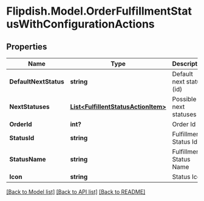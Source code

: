 # Flipdish.Model.OrderFulfillmentStatusWithConfigurationActions
## Properties

Name | Type | Description | Notes
------------ | ------------- | ------------- | -------------
**DefaultNextStatus** | **string** | Default next status (id) | [optional] 
**NextStatuses** | [**List&lt;FulfillentStatusActionItem&gt;**](FulfillentStatusActionItem.md) | Possible next statuses | [optional] 
**OrderId** | **int?** | Order Id | [optional] 
**StatusId** | **string** | Fulfillment Status Id | [optional] 
**StatusName** | **string** | Fulfillment Status Name | [optional] 
**Icon** | **string** | Status Icon | [optional] 

[[Back to Model list]](../README.md#documentation-for-models) [[Back to API list]](../README.md#documentation-for-api-endpoints) [[Back to README]](../README.md)

